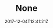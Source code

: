 ---
title: 'None'
draft: false
path: 04-the-atlantic-ocean/_NIC0904.JPG
description: ''
date: 2017-12-04T12:41:21Z
location: None
size: 6000x4000
catergory: the-atlantic-ocean
--- 